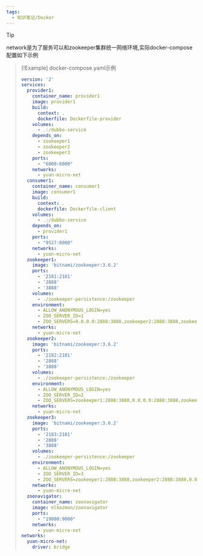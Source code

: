 ```yaml
---
tags:
  - 知识笔记/Docker
---
```

>[!Tip] 
>network是为了服务可以和zookeeper集群统一网络环境,实际docker-compose配置如下示例

>[!Example] docker-compose.yaml示例
> ```yaml
> version: '2'
> services:
>   provider1:
>     container_name: provider1
>     image: provider1
>     build:
>       context: .
>       dockerfile: Dockerfile-provider
>     volumes:
>       - .:/dubbo-service
>     depends_on:
>       - zookeeper1
>       - zookeeper2
>       - zookeeper3
>     ports:
>       - "6000:6000"
>     networks:
>       - yuan-micro-net
>   consumer1:
>     container_name: consumer1
>     image: consumer1
>     build:
>       context: .
>       dockerfile: Dockerfile-client
>     volumes:
>       - .:/dubbo-service
>     depends_on:
>       - provider1
>     ports:
>       - "9527:8000"
>     networks:
>       - yuan-micro-net
>   zookeeper1:
>     image: 'bitnami/zookeeper:3.6.2'
>     ports:
>       - '2181:2181'
>       - '2888'
>       - '3888'
>     volumes:
>       - ./zookeeper-persistence:/zookeeper
>     environment:
>       - ALLOW_ANONYMOUS_LOGIN=yes
>       - ZOO_SERVER_ID=1
>       - ZOO_SERVERS=0.0.0.0:2888:3888,zookeeper2:2888:3888,zookeeper3:2888:3888
>     networks:
>       - yuan-micro-net
>   zookeeper2:
>     image: 'bitnami/zookeeper:3.6.2'
>     ports:
>       - '2182:2181'
>       - '2888'
>       - '3888'
>     volumes:
>       - ./zookeeper-persistence:/zookeeper
>     environment:
>       - ALLOW_ANONYMOUS_LOGIN=yes
>       - ZOO_SERVER_ID=2
>       - ZOO_SERVERS=zookeeper1:2888:3888,0.0.0.0:2888:3888,zookeeper3:2888:3888
>     networks:
>       - yuan-micro-net
>   zookeeper3:
>     image: 'bitnami/zookeeper:3.6.2'
>     ports:
>       - '2183:2181'
>       - '2888'
>       - '3888'
>     volumes:
>       - ./zookeeper-persistence:/zookeeper
>     environment:
>       - ALLOW_ANONYMOUS_LOGIN=yes
>       - ZOO_SERVER_ID=3
>       - ZOO_SERVERS=zookeeper1:2888:3888,zookeeper2:2888:3888,0.0.0.0:2888:3888
>     networks:
>       - yuan-micro-net
>   zoonavigator:
>     container_name: zoonavigator
>     image: elkozmon/zoonavigator
>     ports:
>       - "19000:9000"
>     networks:
>       - yuan-micro-net
> networks:
>   yuan-micro-net:
>     driver: bridge
> ```